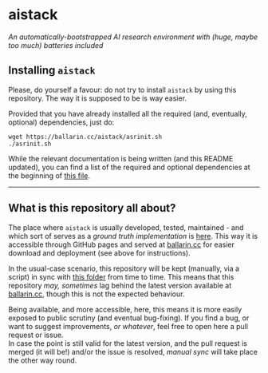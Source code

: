 # aistack
*An automatically-bootstrapped AI research environment with (huge, maybe too much) batteries included*

## Installing `aistack`
Please, do yourself a favour: do not try to install `aistack` by using this repository. The way it is supposed to be is way easier.

Provided that you have already installed all the required (and, eventually, optional) dependencies, just do:
```
wget https://ballarin.cc/aistack/asrinit.sh
./asrinit.sh
```

While the relevant documentation is being written (and this README updated), you can find a list of the required and optional dependencies at the beginning of [this file](https://github.com/emaballarin/emaballarin.github.io/blob/master/aistack/asrinit.sh).

---

## What is this repository all about?

The place where `aistack` is usually developed, tested, maintained - and which sort of serves as a *ground truth implementation* is [here](https://github.com/emaballarin/emaballarin.github.io/tree/master/aistack). This way it is accessible through GitHub pages and served at [ballarin.cc](https://ballarin.cc/aistack/) for easier download and deployment (see above for instructions).

In the usual-case scenario, this repository will be kept (manually, via a script) in sync with [this folder](https://github.com/emaballarin/emaballarin.github.io/blob/master/aistack) from time to time. This means that this repository *may, sometimes* lag behind the latest version available at [ballarin.cc](https://ballarin.cc/aistack/), though this is not the expected behaviour.

Being available, and more accessible, here, this means it is more easily exposed to public scrutiny (and eventual bug-fixing). If you find a bug, or want to suggest improvements, *or whatever*, feel free to open here a pull request or issue.
<br> In case the point is still valid for the latest version, and the pull request is merged (it will be!) and/or the issue is resolved, *manual sync* will take place the other way round.
